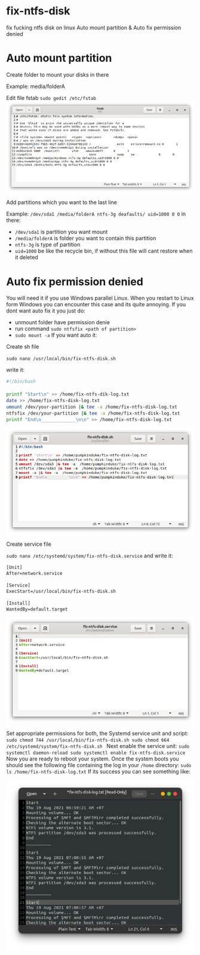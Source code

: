 # fix-ntfs-disk
fix fucking ntfs disk on linux
Auto mount partition & Auto fix permission denied
# Auto mount partition

Create folder to mount your disks in there

Example: media/folderA

Edit file fstab
`sudo gedit /etc/fstab`
![fstab file](/images/fstab.png)

Add partitions which you want to the last line

Example:
`/dev/sda1 /media/folderA ntfs-3g deafaults/ uid=1000 0 0`
in there:
- `/dev/sda1` is partition you want mount
- `/media/folderA` is folder you want to contain this partition
- `ntfs-3g` is type of partition
- `uid=1000` be like the recycle bin, if without this file will cant restore when it deleted 
# Auto fix permission denied
You will need it if you use Windows parallel Linux. When you restart to Linux form Windows you can encounter this case and its quite annoying.
If you dont want auto fix it you just do:
- unmount folder have permission denie
- run command `sudo ntfsfix <path of partition>`
- `sudo mount -a`
If you want auto it:

Create sh file

`sudo nano /usr/local/bin/fix-ntfs-disk.sh`

write it:

``` bash
#!/bin/bash

printf "Start\n" >> /home/fix-ntfs-dík-log.txt
date >> /home/fix-ntfs-disk-log.txt
umount /dev/your-partition |& tee -a /home/fix-ntfs-disk-log.txt
ntfsfix /dev/your-partition |& tee -a /home/fix-ntfs-disk-log.txt
printf "End\n_____________\n\n" >> /home/fix-ntfs-disk-log.txt
```

![sh file](/images/sh-file.png)

Create service file

`sudo nano /etc/systemd/system/fix-ntfs-disk.service`
and write it:
```
[Unit]
After=network.service

[Service]
ExecStart=/usr/local/bin/fix-ntfs-disk.sh

[Install]
WantedBy=default.target
```

![service file](/images/service-file.png)

Set appropriate permissions for both, the Systemd service unit and script:
`sudo chmod 744 /usr/local/bin/fix-ntfs-disk.sh
sudo chmod 664 /etc/systemd/system/fix-ntfs-disk.sh
`
Next enable the service unit:
`sudo systemctl daemon-reload
sudo systemctl enable fix-ntfs-disk.service
`
Now you are ready to reboot your system. Once the system boots you should see the following file containing the log in your `/home`
directory:
`sudo ls /home/fix-ntfs-disk-log.txt`
If its success you can see something like: 

![Log](/images/log.png)
